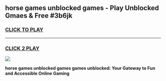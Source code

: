 
## horse games unblocked games - Play Unblocked Gmaes & Free #3b6jk
<h3>
<a href="https://news.freeplayer.one?title=horse_games_unblocked_games&ref=03M">CLICK TO PLAY</a></h3>
<hr>

<h3>
<a href="https://news.freeplayer.one?title=horse_games_unblocked_games&ref=03M">CLICK 2 PLAY</a>
  
</h3>

<a href="https://news.freeplayer.one?title=horse_games_unblocked_games&ref=03M"><img src="https://clearcache.store/games.png"></a>


**horse games unblocked games games unblocked: Your Gateway to Fun and Accessible Online Gaming**
